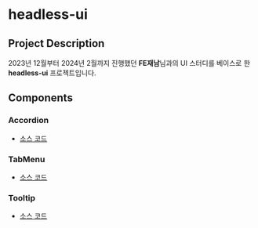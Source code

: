 # headless-ui

## Project Description

2023년 12월부터 2024년 2월까지 진행했던 **FE재남**님과의 UI 스터디를 베이스로 한 **headless-ui** 프로젝트입니다.

## Components

### Accordion

- [소스 코드](https://github.com/shinwonse/headless-ui/tree/main/src/components/accordion)

### TabMenu

- [소스 코드](https://github.com/shinwonse/headless-ui/tree/main/src/components/tab-menu)

### Tooltip

- [소스 코드](https://github.com/shinwonse/headless-ui/tree/main/src/components/tooltip)
